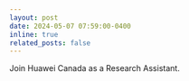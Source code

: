 ```yaml
---
layout: post
date: 2024-05-07 07:59:00-0400
inline: true
related_posts: false
---
```


Join Huawei Canada as a Research Assistant.
